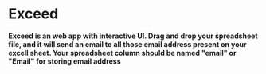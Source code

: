# Exceed <br>

**Exceed is an web app with interactive UI. Drag and drop your spreadsheet file, and it will send an email to all those email address present on your excell sheet. Your spreadsheet column should be named "email" or "Email" for storing email address**